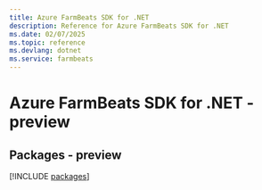 ```yaml
---
title: Azure FarmBeats SDK for .NET
description: Reference for Azure FarmBeats SDK for .NET
ms.date: 02/07/2025
ms.topic: reference
ms.devlang: dotnet
ms.service: farmbeats
---
```

# Azure FarmBeats SDK for .NET - preview
## Packages - preview
[!INCLUDE [packages](farmbeats-index.md)]